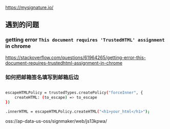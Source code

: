 https://mysignature.io/



## 遇到的问题
### getting error `This document requires 'TrustedHTML' assignment` in chrome
https://stackoverflow.com/questions/61964265/getting-error-this-document-requires-trustedhtml-assignment-in-chrome

### 如何把邮箱签名填写到邮箱后边

```bash

escapeHTMLPolicy = trustedTypes.createPolicy("forceInner", {
    createHTML: (to_escape) => to_escape
})

.innerHTML = escapeHTMLPolicy.createHTML("<h1>your_html</h1>");
```

oss://ap-data-us-oss/signmaker/web/js13kpwa/